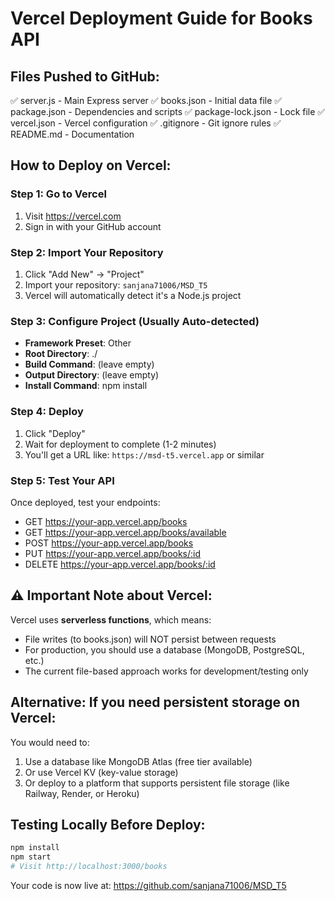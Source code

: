 # Vercel Deployment Guide for Books API

## Files Pushed to GitHub:
✅ server.js - Main Express server
✅ books.json - Initial data file
✅ package.json - Dependencies and scripts
✅ package-lock.json - Lock file
✅ vercel.json - Vercel configuration
✅ .gitignore - Git ignore rules
✅ README.md - Documentation

## How to Deploy on Vercel:

### Step 1: Go to Vercel
1. Visit https://vercel.com
2. Sign in with your GitHub account

### Step 2: Import Your Repository
1. Click "Add New" → "Project"
2. Import your repository: `sanjana71006/MSD_T5`
3. Vercel will automatically detect it's a Node.js project

### Step 3: Configure Project (Usually Auto-detected)
- **Framework Preset**: Other
- **Root Directory**: ./
- **Build Command**: (leave empty)
- **Output Directory**: (leave empty)
- **Install Command**: npm install

### Step 4: Deploy
1. Click "Deploy"
2. Wait for deployment to complete (1-2 minutes)
3. You'll get a URL like: `https://msd-t5.vercel.app` or similar

### Step 5: Test Your API
Once deployed, test your endpoints:
- GET https://your-app.vercel.app/books
- GET https://your-app.vercel.app/books/available
- POST https://your-app.vercel.app/books
- PUT https://your-app.vercel.app/books/:id
- DELETE https://your-app.vercel.app/books/:id

## ⚠️ Important Note about Vercel:
Vercel uses **serverless functions**, which means:
- File writes (to books.json) will NOT persist between requests
- For production, you should use a database (MongoDB, PostgreSQL, etc.)
- The current file-based approach works for development/testing only

## Alternative: If you need persistent storage on Vercel:
You would need to:
1. Use a database like MongoDB Atlas (free tier available)
2. Or use Vercel KV (key-value storage)
3. Or deploy to a platform that supports persistent file storage (like Railway, Render, or Heroku)

## Testing Locally Before Deploy:
```bash
npm install
npm start
# Visit http://localhost:3000/books
```

Your code is now live at: https://github.com/sanjana71006/MSD_T5
